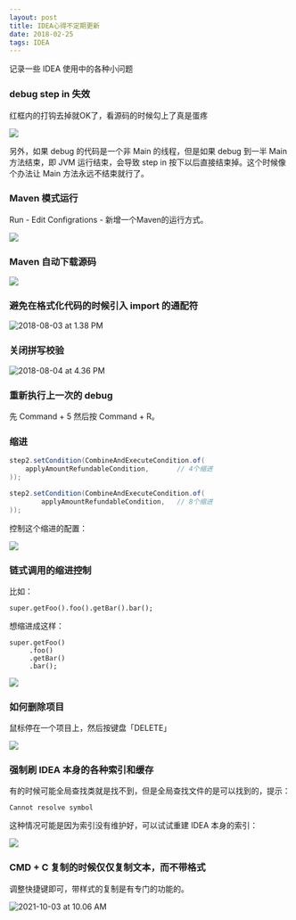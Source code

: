 ```yaml
---
layout: post
title: IDEA心得不定期更新
date: 2018-02-25
tags: IDEA
---
```


记录一些 IDEA 使用中的各种小问题

### debug step in 失效

红框内的打钩去掉就OK了，看源码的时候勾上了真是蛋疼

![](http://note-1255449501.file.myqcloud.com/2018-02-25-070051.png)

另外，如果 debug 的代码是一个非 Main 的线程，但是如果 debug 到一半 Main 方法结束，即 JVM 运行结束，会导致 step in 按下以后直接结束掉。这个时候像个办法让 Main 方法永远不结束就行了。 

<!-- more -->

### Maven 模式运行

Run - Edit Configrations - 新增一个Maven的运行方式。

![](http://note-1255449501.file.myqcloud.com/2018-03-22-080451.png)

### Maven 自动下载源码

![](http://note-1255449501.file.myqcloud.com/2018-04-26-021913.png)

### 避免在格式化代码的时候引入 import 的通配符

![2018-08-03 at 1.38 PM](http://note-1255449501.file.myqcloud.com/2018-08-03-053908.png)

### 关闭拼写校验

![2018-08-04 at 4.36 PM](http://note-1255449501.file.myqcloud.com/2018-08-04-083725.png)

### 重新执行上一次的 debug

先 Command + 5 然后按 Command + R。

### 缩进

```java
step2.setCondition(CombineAndExecuteCondition.of(
    applyAmountRefundableCondition,       // 4个缩进
));

step2.setCondition(CombineAndExecuteCondition.of(
        applyAmountRefundableCondition,   // 8个缩进
));
```

控制这个缩进的配置：

![](http://note-1255449501.file.myqcloud.com/2019-08-15-025949.png)

### 链式调用的缩进控制

比如：

```
super.getFoo().foo().getBar().bar();
```

想缩进成这样：

```
super.getFoo()
     .foo()
     .getBar()
     .bar();
```

![](http://note-1255449501.file.myqcloud.com/2019-09-02-102134.png)

### 如何删除项目

鼠标停在一个项目上，然后按键盘「DELETE」

![](http://note-1255449501.file.myqcloud.com/2019-09-05-060832.png)

### 强制刷 IDEA 本身的各种索引和缓存

有的时候可能全局查找类就是找不到，但是全局查找文件的是可以找到的，提示：

```
Cannot resolve symbol
```

这种情况可能是因为索引没有维护好，可以试试重建 IDEA 本身的索引：

![](http://note-1255449501.file.myqcloud.com/2019-09-05-061634.png)

### CMD + C 复制的时候仅仅复制文本，而不带格式

调整快捷键即可，带样式的复制是有专门的功能的。

![2021-10-03 at 10.06 AM](http://note-1255449501.file.myqcloud.com/2021-10-03-020712.png)
